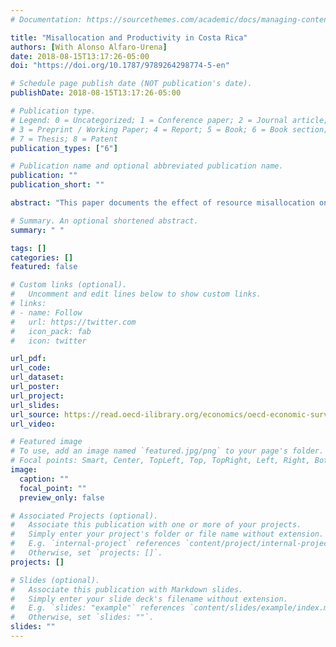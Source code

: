 ```yaml
---
# Documentation: https://sourcethemes.com/academic/docs/managing-content/

title: "Misallocation and Productivity in Costa Rica"
authors: [With Alonso Alfaro-Urena]
date: 2018-08-15T13:17:26-05:00
doi: "https://doi.org/10.1787/9789264298774-5-en"

# Schedule page publish date (NOT publication's date).
publishDate: 2018-08-15T13:17:26-05:00

# Publication type.
# Legend: 0 = Uncategorized; 1 = Conference paper; 2 = Journal article;
# 3 = Preprint / Working Paper; 4 = Report; 5 = Book; 6 = Book section;
# 7 = Thesis; 8 = Patent
publication_types: ["6"]

# Publication name and optional abbreviated publication name.
publication: ""
publication_short: ""

abstract: "This paper documents the effect of resource misallocation on Costa Rica’s aggregate total factor productivity (TFP) using the Hsieh and Klenow (2009) methodology. The model suggests theoretical TFP gains of around 50%-60% for the overall economy and 10%-15% for the manufacturing sector when the United States’ level of efficiency is used as a benchmark. Evidence of a deterioration in the efficiency of resource allocation over the period 2005-2015 was not found, and misallocation seems to be greater in the agricultural sector. Small and large firms face advantageous output distortions relative to medium-sized firms, and small firms tend to also face disadvantageous capital distortions. Furthermore, our results also suggest that small firms have experienced higher growth in both capital and output wedges. Finally, distortions create incentives for firms to exit the market and thwart the entrance of new participants in an industry."

# Summary. An optional shortened abstract.
summary: " "

tags: []
categories: []
featured: false

# Custom links (optional).
#   Uncomment and edit lines below to show custom links.
# links:
# - name: Follow
#   url: https://twitter.com
#   icon_pack: fab
#   icon: twitter

url_pdf:
url_code:
url_dataset:
url_poster:
url_project:
url_slides:
url_source: https://read.oecd-ilibrary.org/economics/oecd-economic-survey-of-costa-rica-research-findings-on-productivity/misallocation-and-productivity-in-costa-rica_9789264298774-5-en#page1
url_video:

# Featured image
# To use, add an image named `featured.jpg/png` to your page's folder.
# Focal points: Smart, Center, TopLeft, Top, TopRight, Left, Right, BottomLeft, Bottom, BottomRight.
image:
  caption: ""
  focal_point: ""
  preview_only: false

# Associated Projects (optional).
#   Associate this publication with one or more of your projects.
#   Simply enter your project's folder or file name without extension.
#   E.g. `internal-project` references `content/project/internal-project/index.md`.
#   Otherwise, set `projects: []`.
projects: []

# Slides (optional).
#   Associate this publication with Markdown slides.
#   Simply enter your slide deck's filename without extension.
#   E.g. `slides: "example"` references `content/slides/example/index.md`.
#   Otherwise, set `slides: ""`.
slides: ""
---
```

